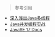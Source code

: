 > 参考引用

- [深入浅出Java多线程](http://concurrent.redspider.group/)
- [Java并发编程实战](https://book.douban.com/subject/10484692)
- [JavaSE 17 Docs](https://docs.oracle.com/en/java/javase/17/docs/api/index.html)

